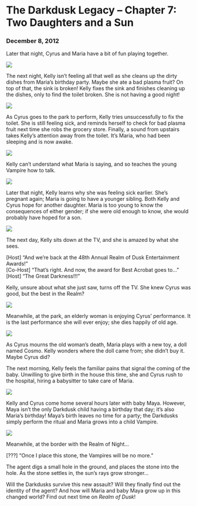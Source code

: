 # The Darkdusk Legacy – Chapter 7: Two Daughters and a Sun
### December 8, 2012

Later that night, Cyrus and Maria have a bit of fun playing together.

<img src="/assets/images/gamepics/darkdusk/chapter7/Cyrus playing with Maria.png">

The next night, Kelly isn’t feeling all that well as she cleans up the dirty dishes from Maria’s birthday party.  Maybe she ate a bad plasma fruit?  On top of that, the sink is broken!  Kelly fixes the sink and finishes cleaning up the dishes, only to find the toilet broken.  She is not having a good night!

<img src="/assets/images/gamepics/darkdusk/chapter7/Toilet does NOT want to get fixed!.png">

As Cyrus goes to the park to perform, Kelly tries unsuccessfully to fix the toilet.  She is still feeling sick, and reminds herself to check for bad plasma fruit next time she robs the grocery store.  Finally, a sound from upstairs takes Kelly’s attention away from the toilet.  It’s Maria, who had been sleeping and is now awake.

<img src="/assets/images/gamepics/darkdusk/chapter7/Teaching Maria to talk.png">

Kelly can’t understand what Maria is saying, and so teaches the young Vampire how to talk.

<img src="/assets/images/gamepics/darkdusk/chapter7/Pregnant Kelly...again.png">

Later that night, Kelly learns why she was feeling sick earlier.  She’s pregnant again; Maria is going to have a younger sibling.  Both Kelly and Cyrus hope for another daughter.  Maria is too young to know the consequences of either gender; if she were old enough to know, she would probably have hoped for a son.

<img src="/assets/images/gamepics/darkdusk/chapter7/Kelly at TV.png">

The next day, Kelly sits down at the TV, and she is amazed by what she sees.

[Host] “And we’re back at the 48th Annual Realm of Dusk Entertainment Awards!”  
[Co-Host] “That’s right.  And now, the award for Best Acrobat goes to…”  
[Host] “The Great Darkness!!!”

Kelly, unsure about what she just saw, turns off the TV.  She knew Cyrus was good, but the best in the Realm?

<img src="/assets/images/gamepics/darkdusk/chapter7/Cyrus and the ghost.png">

Meanwhile, at the park, an elderly woman is enjoying Cyrus’ performance.  It is the last performance she will ever enjoy; she dies happily of old age.

<img src="/assets/images/gamepics/darkdusk/chapter7/Maria plays with Cosmo.png">

As Cyrus mourns the old woman’s death, Maria plays with a new toy, a doll named Cosmo.  Kelly wonders where the doll came from; she didn’t buy it.  Maybe Cyrus did?

The next morning, Kelly feels the familiar pains that signal the coming of the baby.  Unwilling to give birth in the house this time, she and Cyrus rush to the hospital, hiring a babysitter to take care of Maria.

<img src="/assets/images/gamepics/darkdusk/chapter7/Kelly and baby Maya.png">

Kelly and Cyrus come home several hours later with baby Maya.  However, Maya isn’t the only Darkdusk child having a birthday that day; it’s also Maria’s birthday!  Maya’s birth leaves no time for a party; the Darkdusks simply perform the ritual and Maria grows into a child Vampire.

<img src="/assets/images/gamepics/darkdusk/chapter7/Maria grows up.png">

Meanwhile, at the border with the Realm of Night…

[???] “Once I place this stone, the Vampires will be no more.”

The agent digs a small hole in the ground, and places the stone into the hole.  As the stone settles in, the sun’s rays grow stronger…

Will the Darkdusks survive this new assault?  Will they finally find out the identity of the agent?  And how will Maria and baby Maya grow up in this changed world?  Find out next time on *Realm of Dusk*!
